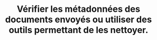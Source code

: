 ---
thematique: thematique-CvbEsDX_JLbVAl6oz7djq
definitions:
- definition-dXlYzGStFEEkv9C6TmwZS
- definition-wJbRVJRyx8UZRfzJdVf5g
risk: Récupérer des éléments de géolocalisation ou des données confidentielles.
title: Vérifier les métadonnées des documents envoyés ou utiliser des outils permettant
  de les nettoyer.
uuid: good-practice-IvcaN5lJIfh0uKhNdTBOh
visibleInCms: true
vulnerability: (Niveau avancé) Envoyer des documents (photos, vidéos) contenant des
  métadonnées sans vérifier le contenu de celles-ci.
---